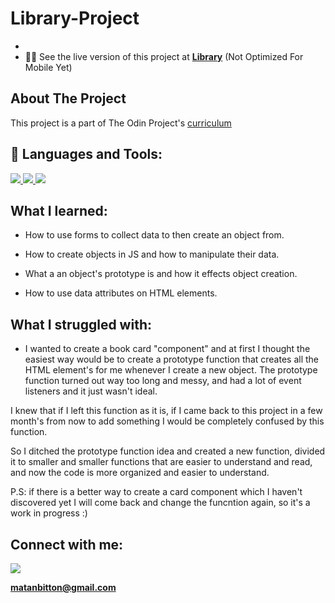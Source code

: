 # Library-Project
-
- 👨‍💻 See the live version of this project at **[Library](https://matanbitton.github.io/Library-Project/)** (Not Optimized For Mobile Yet)


## About The Project

This project is a part of The Odin Project's [curriculum](https://www.theodinproject.com/courses/javascript/lessons/library)


## 🚀 Languages and Tools:

<p align="left"> 
    <a href="https://developer.mozilla.org/en-US/docs/Web/JavaScript" target="_blank"> <img src="https://img.icons8.com/color/48/000000/javascript.png"/> </a> 
    <a href="https://www.w3.org/html/" target="_blank"> <img src="https://img.icons8.com/color/48/000000/html-5.png"/> </a> 
    <a href="https://www.w3schools.com/css/" target="_blank"> <img src="https://img.icons8.com/color/48/000000/css3.png"/> </a> 
</p>


## What I learned:

- How to use forms to collect data to then create an object from.

- How to create objects in JS and how to manipulate their data.

- What a an object's prototype is and how it effects object creation.

- How to use data attributes on HTML elements.

## What I struggled with:

- I wanted to create a book card "component" and at first I thought the easiest way would be to create a prototype function that creates all the HTML element's for me whenever I create a new object.
The prototype function turned out way too long and messy, and had a lot of event listeners and it just wasn't ideal.

I knew that if I left this function as it is, if I came back to this project in a few month's from now to add something I would be completely confused by this function.

So I ditched the prototype function idea and created a new function, divided it to smaller and smaller functions that are easier to understand and read, and now the code is more organized and easier to understand.

P.S: if there is a better way to create a card component which I haven't discovered yet I will come back and change the funcntion again, so it's a work in progress :)


## Connect with me:
<p align="left">

<a href = "https://www.linkedin.com/in/matan-bitton-90a054210/"><img src="https://img.icons8.com/fluent/48/000000/linkedin.png"/></a>

**matanbitton@gmail.com**

